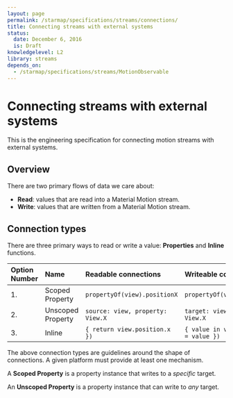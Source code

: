 ```yaml
---
layout: page
permalink: /starmap/specifications/streams/connections/
title: Connecting streams with external systems
status:
  date: December 6, 2016
  is: Draft
knowledgelevel: L2
library: streams
depends_on:
  - /starmap/specifications/streams/MotionObservable
---
```


# Connecting streams with external systems

This is the engineering specification for connecting motion streams with external systems.

## Overview

There are two primary flows of data we care about:

- **Read**: values that are read into a Material Motion stream.
- **Write**: values that are written from a Material Motion stream.

## Connection types

There are three primary ways to read or write a value: **Properties** and **Inline** functions.

| Option Number | Name              | Readable connections             | Writeable connections                   |
|:--------------|:------------------|:---------------------------------|:----------------------------------------|
| 1.            | Scoped Property   | `propertyOf(view).positionX`     | `propertyOf(view).positionX`            |
| 2.            | Unscoped Property | `source: view, property: View.X` | `target: view, property: View.X`        |
| 3.            | Inline            | `{ return view.position.x })`    | `{ value in view.position.x = value })` |

The above connection types are guidelines around the shape of connections. A given platform must
provide at least one mechanism.

A **Scoped Property** is a property instance that writes to a *specific* target.

An **Unscoped Property** is a property instance that can write to *any* target.
